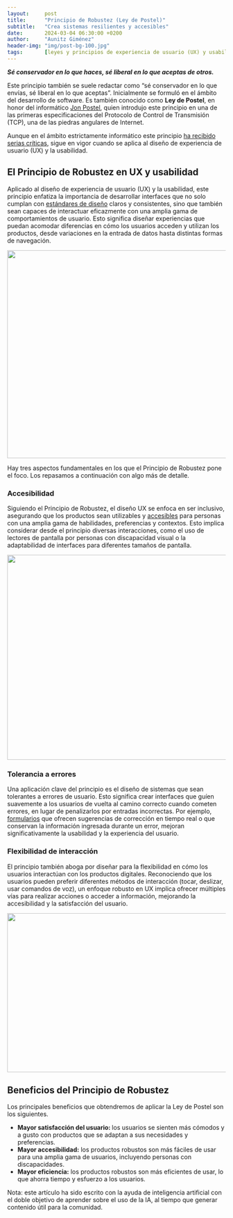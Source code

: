 ```yaml
---
layout:     post
title:      "Principio de Robustez (Ley de Postel)"
subtitle:   "Crea sistemas resilientes y accesibles"
date:       2024-03-04 06:30:00 +0200
author:     "Aunitz Giménez"
header-img: "img/post-bg-100.jpg"
tags:       [leyes y principios de experiencia de usuario (UX) y usabilidad, desarrollo de soluciones digitales]
---
```


<p><strong><em>Sé conservador en lo que haces, sé liberal en lo que aceptas de otros.</em></strong></p>

<p>Este principio también se suele redactar como “sé conservador en lo que envías, sé liberal en lo que aceptas”. Inicialmente se formuló en el ámbito del desarrollo de software. Es también conocido como <strong>Ley de Postel</strong>, en honor del informático <a href="https://es.wikipedia.org/wiki/Jon_Postel" target="_blank" rel="noopener noreferrer">Jon Postel</a>, quien introdujo este principio en una de las primeras especificaciones del Protocolo de Control de Transmisión (TCP), una de las piedras angulares de Internet.</p>

<p>Aunque en el ámbito estrictamente informático este principio <a href="https://es.wikipedia.org/wiki/Principio_de_robustez" target="_blank" rel="noopener noreferrer">ha recibido serias críticas</a>, sigue en vigor cuando se aplica al diseño de experiencia de usuario (UX) y la usabilidad.</p>

<h2>El Principio de Robustez en UX y usabilidad</h2>

<p>Aplicado al diseño de experiencia de usuario (UX) y la usabilidad, este principio enfatiza la importancia de desarrollar interfaces que no solo cumplan con <a href="{{ site.baseurl }}{% post_url 2018-01-21-ley-03-ley-de-jakob %}">estándares de diseño</a> claros y consistentes, sino que también sean capaces de interactuar eficazmente con una amplia gama de comportamientos de usuario. Esto significa diseñar experiencias que puedan acomodar diferencias en cómo los usuarios acceden y utilizan los productos, desde variaciones en la entrada de datos hasta distintas formas de navegación.</p>

<p><img src="{{ site.baseurl }}/img/principio-de-robustez-01.jpg" loading="lazy" alt="" width="720" height="480"></p>

<p>Hay tres aspectos fundamentales en los que el Principio de Robustez pone el foco. Los repasamos a continuación con algo más de detalle.</p>

<h3>Accesibilidad</h3>

<p>Siguiendo el Principio de Robustez, el diseño UX se enfoca en ser inclusivo, asegurando que los productos sean utilizables y <a href="{{ site.baseurl }}{% post_url 2019-02-22-accesibilidad-web-al-alcance-de-todos %}">accesibles</a> para personas con una amplia gama de habilidades, preferencias y contextos. Esto implica considerar desde el principio diversas interacciones, como el uso de lectores de pantalla por personas con discapacidad visual o la adaptabilidad de interfaces para diferentes tamaños de pantalla.</p>

<p><img src="{{ site.baseurl }}/img/principio-de-robustez-02.jpg" loading="lazy" alt="" width="720" height="473"></p>

<h3>Tolerancia a errores</h3>

<p>Una aplicación clave del principio es el diseño de sistemas que sean tolerantes a errores de usuario. Esto significa crear interfaces que guíen suavemente a los usuarios de vuelta al camino correcto cuando cometen errores, en lugar de penalizarlos por entradas incorrectas. Por ejemplo, <a href="{{ site.baseurl }}{% post_url 2021-02-06-formularios-usables-mensajes-de-error %}">formularios</a> que ofrecen sugerencias de corrección en tiempo real o que conservan la información ingresada durante un error, mejoran significativamente la usabilidad y la experiencia del usuario.</p>

<h3>Flexibilidad de interacción</h3>

<p>El principio también aboga por diseñar para la flexibilidad en cómo los usuarios interactúan con los productos digitales. Reconociendo que los usuarios pueden preferir diferentes métodos de interacción (tocar, deslizar, usar comandos de voz), un enfoque robusto en UX implica ofrecer múltiples vías para realizar acciones o acceder a información, mejorando la accesibilidad y la satisfacción del usuario.</p>

<p><img src="{{ site.baseurl }}/img/principio-de-robustez-03.jpg" loading="lazy" alt="" width="720" height="367"></p>

<h2>Beneficios del Principio de Robustez</h2>

<p>Los principales beneficios que obtendremos de aplicar la Ley de Postel son los siguientes.</p>

<ul>
	<li><strong>Mayor satisfacción del usuario: </strong>los usuarios se sienten más cómodos y a gusto con productos que se adaptan a sus necesidades y preferencias.</li>
	<li><strong>Mayor accesibilidad:</strong> los productos robustos son más fáciles de usar para una amplia gama de usuarios, incluyendo personas con discapacidades.</li>
	<li><strong>Mayor eficiencia:</strong> los productos robustos son más eficientes de usar, lo que ahorra tiempo y esfuerzo a los usuarios.</li>
</ul>

<p class="small">Nota: este artículo ha sido escrito con la ayuda de inteligencia artificial con el doble objetivo de aprender sobre el uso de la IA, al tiempo que generar contenido útil para la comunidad.</p>